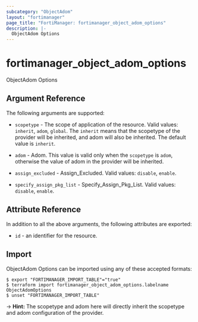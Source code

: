```yaml
---
subcategory: "ObjectAdom"
layout: "fortimanager"
page_title: "FortiManager: fortimanager_object_adom_options"
description: |-
  ObjectAdom Options
---
```


# fortimanager_object_adom_options
ObjectAdom Options

## Argument Reference


The following arguments are supported:

* `scopetype` - The scope of application of the resource. Valid values: `inherit`, `adom`, `global`. The `inherit` means that the scopetype of the provider will be inherited, and adom will also be inherited. The default value is `inherit`.
* `adom` - Adom. This value is valid only when the `scopetype` is `adom`, otherwise the value of adom in the provider will be inherited.

* `assign_excluded` - Assign_Excluded. Valid values: `disable`, `enable`.

* `specify_assign_pkg_list` - Specify_Assign_Pkg_List. Valid values: `disable`, `enable`.



## Attribute Reference

In addition to all the above arguments, the following attributes are exported:
* `id` - an identifier for the resource.

## Import

ObjectAdom Options can be imported using any of these accepted formats:
```
$ export "FORTIMANAGER_IMPORT_TABLE"="true"
$ terraform import fortimanager_object_adom_options.labelname ObjectAdomOptions
$ unset "FORTIMANAGER_IMPORT_TABLE"
```
-> **Hint:** The scopetype and adom here will directly inherit the scopetype and adom configuration of the provider.
